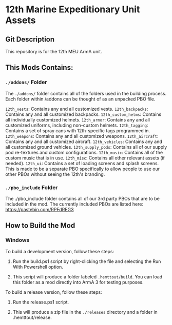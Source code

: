 # 12th Marine Expeditionary Unit Assets

## Git Description

This repository is for the 12th MEU ArmA unit.

## This Mods Contains:

### `./addons/` Folder

The `./addons/` folder contains all of the folders used in the building process. Each folder within /addons can be thought of as an unpacked PBO file.

`12th_vests`: Contains any and all customized vests.
`12th_backpacks`: Contains any and all customized backpacks.
`12th_custom_helms`: Contains all individually customized helmets.
`12th_armor`: Contains any and all customized uniforms, including non-custom helmets.
`12th_tagging`: Contains a set of spray cans with 12th-specific tags programmed in.
`12th_weapons`: Contains any and all customized weapons.
`12th_aircraft`: Contains any and all customized aircraft.
`12th_vehicles`: Contains any and all customized ground vehicles.
`12th_supply_pods`: Contains all of our supply pod re-textures and custom configurations.
`12th_music`: Contains all of the custom music that is in use.
`12th_misc`: Contains all other relevant assets (if needed).
`12th_ui`: Contains a set of loading screens and splash screens. This is made to be a separate PBO specifically to allow people to use our other PBOs without seeing the 12th's branding.

### `./pbo_include` Folder

The ./pbo_include folder contains all of our 3rd party PBOs that are to be included in the mod. The currently included PBOs are listed here: https://pastebin.com/RPFdREG3

## How to Build the Mod

### Windows

To build a development version, follow these steps:

1. Run the build.ps1 script by right-clicking the file and selecting the Run With Powershell option.

2. This script will produce a folder labeled `.hemttout/build`. You can load this folder as a mod directly into ArmA 3 for testing purposes.

To build a release version, follow these steps:

1. Run the release.ps1 script.

2. This will produce a zip file in the `./releases` directory and a folder in .hemttout/release.